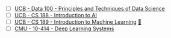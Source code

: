 - [ ] [UCB - Data 100 - Principles and Techniques of Data Science](https://ds100.org/sp22/)
- [ ] [UCB - CS 188 - Introduction to AI](https://inst.eecs.berkeley.edu/~cs188/sp23/)
- [ ] [UCB - CS 189 - Introduction to Machine Learning](https://people.eecs.berkeley.edu/~jrs/189/) [📕](https://mml-book.github.io/)
- [ ] [CMU - 10-414 - Deep Learning Systems](https://dlsyscourse.org/)

